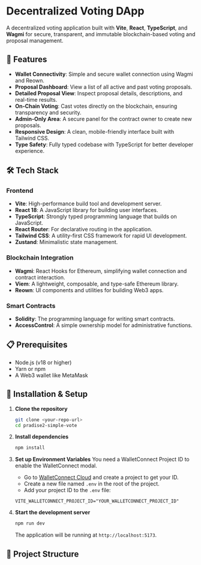 # Decentralized Voting DApp

A decentralized voting application built with **Vite**, **React**, **TypeScript**, and **Wagmi** for secure, transparent, and immutable blockchain-based voting and proposal management.

## 🚀 Features

-   **Wallet Connectivity**: Simple and secure wallet connection using Wagmi and Reown.
-   **Proposal Dashboard**: View a list of all active and past voting proposals.
-   **Detailed Proposal View**: Inspect proposal details, descriptions, and real-time results.
-   **On-Chain Voting**: Cast votes directly on the blockchain, ensuring transparency and security.
-   **Admin-Only Area**: A secure panel for the contract owner to create new proposals.
-   **Responsive Design**: A clean, mobile-friendly interface built with Tailwind CSS.
-   **Type Safety**: Fully typed codebase with TypeScript for better developer experience.

## 🛠️ Tech Stack

### Frontend
-   **Vite**: High-performance build tool and development server.
-   **React 18**: A JavaScript library for building user interfaces.
-   **TypeScript**: Strongly typed programming language that builds on JavaScript.
-   **React Router**: For declarative routing in the application.
-   **Tailwind CSS**: A utility-first CSS framework for rapid UI development.
-   **Zustand**: Minimalistic state management.

### Blockchain Integration
-   **Wagmi**: React Hooks for Ethereum, simplifying wallet connection and contract interaction.
-   **Viem**: A lightweight, composable, and type-safe Ethereum library.
-   **Reown**: UI components and utilities for building Web3 apps.

### Smart Contracts
-   **Solidity**: The programming language for writing smart contracts.
-   **AccessControl**: A simple ownership model for administrative functions.

## 📋 Prerequisites

-   Node.js (v18 or higher)
-   Yarn or npm
-   A Web3 wallet like MetaMask

## 🔧 Installation & Setup

1.  **Clone the repository**
    ```bash
    git clone <your-repo-url>
    cd pradise2-simple-vote
    ```

2.  **Install dependencies**
    ```bash
    npm install
    ```

3.  **Set up Environment Variables**
    You need a WalletConnect Project ID to enable the WalletConnect modal.

    -   Go to [WalletConnect Cloud](https://cloud.walletconnect.com/) and create a project to get your ID.
    -   Create a new file named `.env` in the root of the project.
    -   Add your project ID to the `.env` file:
    ```env
    VITE_WALLETCONNECT_PROJECT_ID="YOUR_WALLETCONNECT_PROJECT_ID"
    ```

4.  **Start the development server**
    ```bash
    npm run dev
    ```
    The application will be running at `http://localhost:5173`.

## 📁 Project Structure
